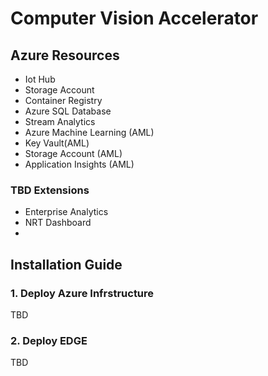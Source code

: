 # Computer Vision Accelerator

## Azure Resources

- Iot Hub
- Storage Account
- Container Registry
- Azure SQL Database
- Stream Analytics
- Azure Machine Learning (AML)
- Key Vault(AML)
- Storage Account (AML)
- Application Insights (AML)

### TBD Extensions
- Enterprise Analytics
- NRT Dashboard
- 
## Installation Guide

### 1. Deploy Azure Infrstructure
TBD

### 2. Deploy EDGE 
TBD

##
